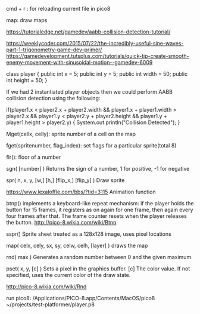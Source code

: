 cmd + r : for reloading current file in pico8

map: draw maps

https://tutorialedge.net/gamedev/aabb-collision-detection-tutorial/

https://weeklycoder.com/2015/07/22/the-incredibly-useful-sine-waves-part-1-trigonometry-game-dev-primer/
https://gamedevelopment.tutsplus.com/tutorials/quick-tip-create-smooth-enemy-movement-with-sinusoidal-motion--gamedev-6009

class player {
  public int x = 5;
  public int y = 5;
  public int width = 50;
  public int height = 50;
}

If we had 2 instantiated player objects then we could perform AABB collision detection using the following:

if(player1.x < player2.x + player2.width &&
    player1.x + player1.width > player2.x &&
    player1.y < player2.y + player2.height &&
    player1.y + player1.height > player2.y)
{
    System.out.println("Collision Detected");
}

Mget(cellx, celly): sprite number of a cell on the map

fget(spritenumber, flag_index): set flags for a particular sprite(total 8)

flr(): floor of a number

sgn( [number] )
Returns the sign of a number, 1 for positive, -1 for negative

spr( n, x, y, [w,] [h,] [flip_x,] [flip_y] )
Draw sprite

https://www.lexaloffle.com/bbs/?tid=3115
Animation function

btnp() implements a keyboard-like repeat mechanism: if the player holds the button for 15 frames, it registers as on again for one frame, then again every four frames after that. The frame counter resets when the player releases the button.
http://pico-8.wikia.com/wiki/Btnp

sspr()
Sprite sheet treated as a 128x128 image, uses pixel locations


map( celx, cely, sx, sy, celw, celh, [layer] )
draws the map

rnd( max )
Generates a random number between 0 and the given maximum.

pset( x, y, [c] )
Sets a pixel in the graphics buffer.
[c]
The color value. If not specified, uses the current color of the draw state.

http://pico-8.wikia.com/wiki/Rnd

run pico8:
/Applications/PICO-8.app/Contents/MacOS/pico8 ~/projects/test-platformer/player.p8
